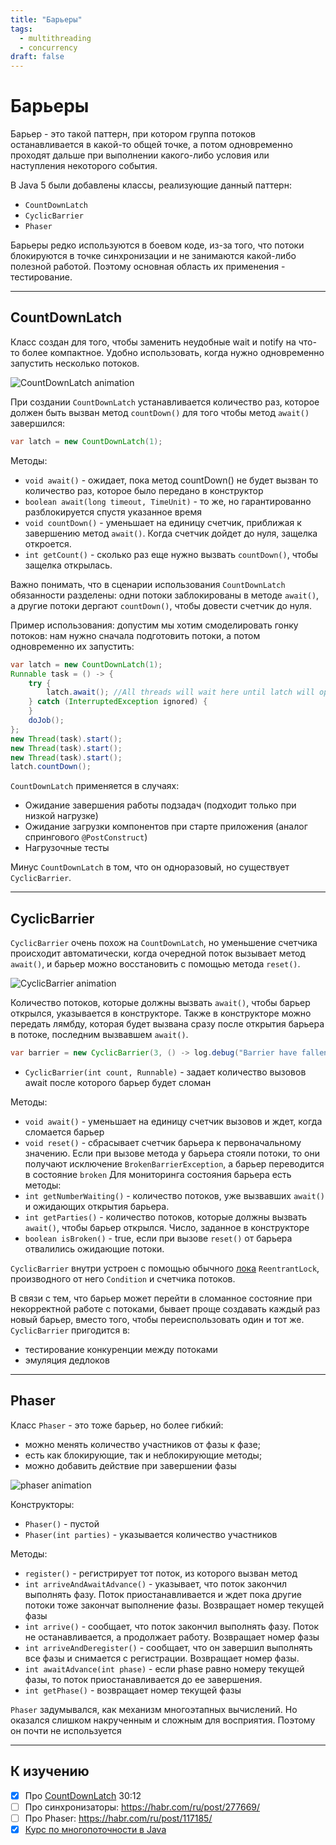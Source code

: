 ```yaml
---
title: "Барьеры"
tags:
  - multithreading
  - concurrency
draft: false
---
```


# Барьеры

Барьер - это такой паттерн, при котором группа потоков останавливается в какой-то общей точке, а потом одновременно проходят дальше при выполнении какого-либо условия или наступления некоторого события.

В Java 5 были добавлены классы, реализующие данный паттерн:
- `CountDownLatch`
- `CyclicBarrier`
- `Phaser`

Барьеры редко используются в боевом коде, из-за того, что потоки блокируются в точке синхронизации и не занимаются какой-либо полезной работой.
Поэтому основная область их применения - тестирование.

---
## CountDownLatch

Класс создан для того, чтобы заменить неудобные wait и notify на что-то более компактное.
Удобно использовать, когда нужно одновременно запустить несколько потоков.

![CountDownLatch animation](../../../images/countdownlatch_animation.gif)

При создании `CountDownLatch` устанавливается количество раз, которое должен быть вызван метод `countDown()` для того чтобы метод `await()` завершился:
```java
var latch = new CountDownLatch(1);
```

Методы:
- `void await()` - ожидает, пока метод countDown() не будет вызван то количество раз, которое было передано в конструктор
- `boolean await(long timeout, TimeUnit)` - то же, но гарантированно разблокируется спустя указанное время
- `void countDown()` - уменьшает на единицу счетчик, приближая к завершению метод `await()`. Когда счетчик дойдет до нуля, защелка откроется.
- `int getCount()` - сколько раз еще нужно вызвать `countDown()`, чтобы защелка открылась.

Важно понимать, что в сценарии использования `CountDownLatch` обязанности разделены: одни потоки заблокированы в методе `await()`, а другие потоки дергают `countDown()`, чтобы довести счетчик до нуля.

Пример использования: допустим мы хотим смоделировать гонку потоков: нам нужно сначала подготовить потоки, а потом одновременно их запустить:
```java
var latch = new CountDownLatch(1);
Runnable task = () -> {
    try {
        latch.await(); //All threads will wait here until latch will open
    } catch (InterruptedException ignored) {
    }
    doJob();
};
new Thread(task).start();
new Thread(task).start();
new Thread(task).start();
latch.countDown();
```

`CountDownLatch` применяется в случаях:
- Ожидание завершения работы подзадач (подходит только при низкой нагрузке)
- Ожидание загрузки компонентов при старте приложения (аналог спрингового `@PostConstruct`)
- Нагрузочные тесты

Минус `CountDownLatch` в том, что он одноразовый, но существует `CyclicBarrier`.


---
## CyclicBarrier

`CyclicBarrier` очень похож на `CountDownLatch`, но уменьшение счетчика происходит автоматически, когда очередной поток вызывает метод `await()`, и барьер можно восстановить с помощью метода `reset()`.

![CyclicBarrier animation](../../../images/cyclicbarrier_animation.gif)

Количество потоков, которые должны вызвать `await()`, чтобы барьер открылся, указывается в конструкторе.
Также в конструкторе можно передать лямбду, которая будет вызвана сразу после открытия барьера в потоке, последним вызвавшем `await()`.
```java
var barrier = new CyclicBarrier(3, () -> log.debug("Barrier have fallen"));
```
- `CyclicBarrier(int count, Runnable)` - задает количество вызовов await после которого барьер будет сломан

Методы:
- `void await()` - уменьшает на единицу счетчик вызовов и ждет, когда сломается барьер
- `void reset()` - сбрасывает счетчик барьера к первоначальному значению. Если при вызове метода у барьера стояли потоки, то они получают исключение `BrokenBarrierException`, а барьер переводится в состояние `broken`
Для мониторинга состояния барьера есть методы:
- `int getNumberWaiting()` - количество потоков, уже вызвавших `await()` и ожидающих открытия барьера.
- `int getParties()` - количество потоков, которые должны вызвать `await()`, чтобы барьер открылся. Число, заданное в конструкторе
- `boolean isBroken()` - true, если при вызове `reset()` от барьера отвалились ожидающие потоки.


`CyclicBarrier` внутри устроен с помощью обычного [лока](./locks.md) `ReentrantLock`, производного от него `Condition` и счетчика потоков.

В связи с тем, что барьер может перейти в сломанное состояние при некорректной работе с потоками, бывает проще создавать каждый раз новый барьер, вместо того, чтобы переиспользовать один и тот же.
`CyclicBarrier` пригодится в:
- тестирование конкуренции между потоками
- эмуляция дедлоков


---
## Phaser

Класс `Phaser` - это тоже барьер, но более гибкий:
- можно менять количество участников от фазы к фазе;
- есть как блокирующие, так и неблокирующие методы;
- можно добавить действие при завершении фазы

![phaser animation](../../../images/phaser_animation.gif)

Конструкторы:
- `Phaser()` - пустой
- `Phaser(int parties)` - указывается количество участников

Методы:
- `register()` - регистрирует тот поток, из которого вызван метод
- `int arriveAndAwaitAdvance()` - указывает, что поток закончил выполнять фазу. Поток приостанавливается и ждет пока другие потоки тоже закончат выполнение фазы. Возвращает номер текущей фазы
- `int arrive()` - сообщает, что поток закончил выполнять фазу. Поток не останавливается, а продолжает работу. Возвращает номер фазы
- `int arriveAndDeregister()` - сообщает, что он завершил выполнять все фазы и снимается с регистрации. Возвращает номер фазы.
- `int awaitAdvance(int phase)` - если phase равно номеру текущей фазы, то поток приостанавливается до ее завершения.
- `int getPhase()` - возвращает номер текущей фазы

`Phaser` задумывался, как механизм многоэтапных вычислений.
Но оказался слишком накрученным и сложным для восприятия.
Поэтому он почти не используется

---
## К изучению
- [X] Про [CountDownLatch](https://www.youtube.com/watch?v=XkAjmCIY2WI&feature=youtu.be&t=798) 30:12
- [ ] Про синхронизаторы: https://habr.com/ru/post/277669/
- [ ] Про Phaser: https://habr.com/ru/post/117185/
- [X] [Курс по многопоточности в Java](https://fillthegaps.getcourse.ru/mt7)